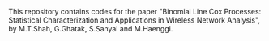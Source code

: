 This repository contains codes for the paper "Binomial Line Cox Processes: Statistical Characterization and Applications in Wireless Network Analysis", by M.T.Shah, G.Ghatak, S.Sanyal and M.Haenggi.
